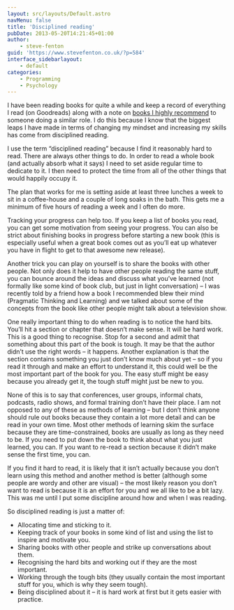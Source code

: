 ```yaml
---
layout: src/layouts/Default.astro
navMenu: false
title: 'Disciplined reading'
pubDate: 2013-05-20T14:21:45+01:00
author:
    - steve-fenton
guid: 'https://www.stevefenton.co.uk/?p=584'
interface_sidebarlayout:
    - default
categories:
    - Programming
    - Psychology
---
```


I have been reading books for quite a while and keep a record of everything I read (on Goodreads) along with a note on [books I highly recommend](/publications/recommended-reading/) to someone doing a similar role. I do this because I know that the biggest leaps I have made in terms of changing my mindset and increasing my skills has come from disciplined reading.

I use the term “disciplined reading” because I find it reasonably hard to read. There are always other things to do. In order to read a whole book (and actually absorb what it says) I need to set aside regular time to dedicate to it. I then need to protect the time from all of the other things that would happily occupy it.

The plan that works for me is setting aside at least three lunches a week to sit in a coffee-house and a couple of long soaks in the bath. This gets me a minimum of five hours of reading a week and I often do more.

Tracking your progress can help too. If you keep a list of books you read, you can get some motivation from seeing your progress. You can also be strict about finishing books in progress before starting a new book (this is especially useful when a great book comes out as you’ll eat up whatever you have in flight to get to that awesome new release).

Another trick you can play on yourself is to share the books with other people. Not only does it help to have other people reading the same stuff, you can bounce around the ideas and discuss what you’ve learned (not formally like some kind of book club, but just in light conversation) – I was recently told by a friend how a book I recommended blew their mind (Pragmatic Thinking and Learning) and we talked about some of the concepts from the book like other people might talk about a television show.

One really important thing to do when reading is to notice the hard bits. You’ll hit a section or chapter that doesn’t make sense. It will be hard work. This is a good thing to recognise. Stop for a second and admit that something about this part of the book is tough. It may be that the author didn’t use the right words – it happens. Another explanation is that the section contains something you just don’t know much about yet – so if you read it through and make an effort to understand it, this could well be the most important part of the book for you. The easy stuff might be easy because you already get it, the tough stuff might just be new to you.

None of this is to say that conferences, user groups, informal chats, podcasts, radio shows, and formal training don’t have their place. I am not opposed to any of these as methods of learning – but I don’t think anyone should rule out books because they contain a lot more detail and can be read in your own time. Most other methods of learning skim the surface because they are time-constrained, books are usually as long as they need to be. If you need to put down the book to think about what you just learned, you can. If you want to re-read a section because it didn’t make sense the first time, you can.

If you find it hard to read, it is likely that it isn’t actually because you don’t learn using this method and another method is better (although some people are wordy and other are visual) – the most likely reason you don’t want to read is because it is an effort for you and we all like to be a bit lazy. This was me until I put some discipline around how and when I was reading.

So disciplined reading is just a matter of:

- Allocating time and sticking to it.
- Keeping track of your books in some kind of list and using the list to inspire and motivate you.
- Sharing books with other people and strike up conversations about them.
- Recognising the hard bits and working out if they are the most important.
- Working through the tough bits (they usually contain the most important stuff for you, which is why they seem tough).
- Being disciplined about it – it is hard work at first but it gets easier with practice.